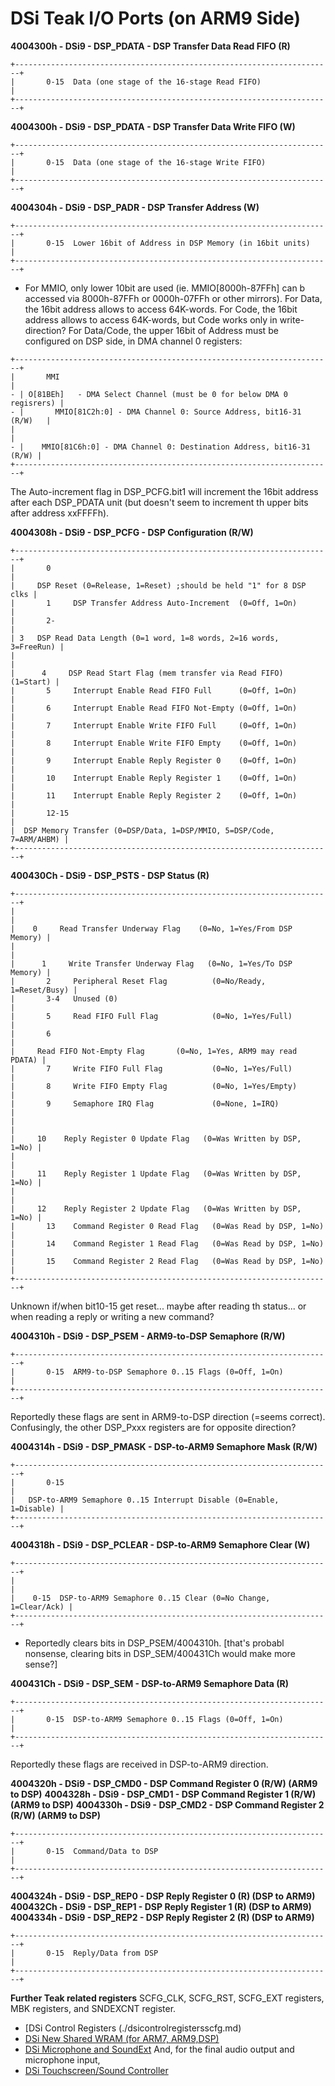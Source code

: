 # DSi Teak I/O Ports (on ARM9 Side)


**4004300h - DSi9 - DSP_PDATA - DSP Transfer Data Read FIFO (R)**

```
+-----------------------------------------------------------------------+
|       0-15  Data (one stage of the 16-stage Read FIFO)                |
+-----------------------------------------------------------------------+
```


**4004300h - DSi9 - DSP_PDATA - DSP Transfer Data Write FIFO (W)**

```
+-----------------------------------------------------------------------+
|       0-15  Data (one stage of the 16-stage Write FIFO)               |
+-----------------------------------------------------------------------+
```


**4004304h - DSi9 - DSP_PADR - DSP Transfer Address (W)**

```
+-----------------------------------------------------------------------+
|       0-15  Lower 16bit of Address in DSP Memory (in 16bit units)     |
+-----------------------------------------------------------------------+
```

- For MMIO, only lower 10bit are used (ie. MMIO\[8000h-87FFh\] can b
accessed via 8000h-87FFh or 0000h-07FFh or other mirrors).
For Data, the 16bit address allows to access 64K-words.
For Code, the 16bit address allows to access 64K-words, but Code works
only in write-direction?
For Data/Code, the upper 16bit of Address must be configured on DSP
side, in DMA channel 0 registers:

```
+-----------------------------------------------------------------------+
|       MMI                                                             |
- | O[81BEh]   - DMA Select Channel (must be 0 for below DMA 0 regisrers) |
- |       MMIO[81C2h:0] - DMA Channel 0: Source Address, bit16-31 (R/W)   |
|                                                                       |
- |    MMIO[81C6h:0] - DMA Channel 0: Destination Address, bit16-31 (R/W) |
+-----------------------------------------------------------------------+
```

The Auto-increment flag in DSP_PCFG.bit1 will increment the 16bit
address after each DSP_PDATA unit (but doesn\'t seem to increment th
upper bits after address xxFFFFh).

**4004308h - DSi9 - DSP_PCFG - DSP Configuration (R/W)**

```
+-----------------------------------------------------------------------+
|       0                                                               |
|     DSP Reset (0=Release, 1=Reset) ;should be held "1" for 8 DSP clks |
|       1     DSP Transfer Address Auto-Increment  (0=Off, 1=On)        |
|       2-                                                              |
| 3   DSP Read Data Length (0=1 word, 1=8 words, 2=16 words, 3=FreeRun) |
|                                                                       |
|      4     DSP Read Start Flag (mem transfer via Read FIFO) (1=Start) |
|       5     Interrupt Enable Read FIFO Full      (0=Off, 1=On)        |
|       6     Interrupt Enable Read FIFO Not-Empty (0=Off, 1=On)        |
|       7     Interrupt Enable Write FIFO Full     (0=Off, 1=On)        |
|       8     Interrupt Enable Write FIFO Empty    (0=Off, 1=On)        |
|       9     Interrupt Enable Reply Register 0    (0=Off, 1=On)        |
|       10    Interrupt Enable Reply Register 1    (0=Off, 1=On)        |
|       11    Interrupt Enable Reply Register 2    (0=Off, 1=On)        |
|       12-15                                                           |
|  DSP Memory Transfer (0=DSP/Data, 1=DSP/MMIO, 5=DSP/Code, 7=ARM/AHBM) |
+-----------------------------------------------------------------------+
```


**400430Ch - DSi9 - DSP_PSTS - DSP Status (R)**

```
+-----------------------------------------------------------------------+
|                                                                       |
|    0     Read Transfer Underway Flag    (0=No, 1=Yes/From DSP Memory) |
|                                                                       |
|      1     Write Transfer Underway Flag   (0=No, 1=Yes/To DSP Memory) |
|       2     Peripheral Reset Flag          (0=No/Ready, 1=Reset/Busy) |
|       3-4   Unused (0)                                                |
|       5     Read FIFO Full Flag            (0=No, 1=Yes/Full)         |
|       6                                                               |
|     Read FIFO Not-Empty Flag       (0=No, 1=Yes, ARM9 may read PDATA) |
|       7     Write FIFO Full Flag           (0=No, 1=Yes/Full)         |
|       8     Write FIFO Empty Flag          (0=No, 1=Yes/Empty)        |
|       9     Semaphore IRQ Flag             (0=None, 1=IRQ)            |
|                                                                       |
|     10    Reply Register 0 Update Flag   (0=Was Written by DSP, 1=No) |
|                                                                       |
|     11    Reply Register 1 Update Flag   (0=Was Written by DSP, 1=No) |
|                                                                       |
|     12    Reply Register 2 Update Flag   (0=Was Written by DSP, 1=No) |
|       13    Command Register 0 Read Flag   (0=Was Read by DSP, 1=No)  |
|       14    Command Register 1 Read Flag   (0=Was Read by DSP, 1=No)  |
|       15    Command Register 2 Read Flag   (0=Was Read by DSP, 1=No)  |
+-----------------------------------------------------------------------+
```

Unknown if/when bit10-15 get reset\... maybe after reading th
status\... or when reading a reply or writing a new command?

**4004310h - DSi9 - DSP_PSEM - ARM9-to-DSP Semaphore (R/W)**

```
+-----------------------------------------------------------------------+
|       0-15  ARM9-to-DSP Semaphore 0..15 Flags (0=Off, 1=On)           |
+-----------------------------------------------------------------------+
```

Reportedly these flags are sent in ARM9-to-DSP direction (=seems
correct).
Confusingly, the other DSP_Pxxx registers are for opposite direction?

**4004314h - DSi9 - DSP_PMASK - DSP-to-ARM9 Semaphore Mask (R/W)**

```
+-----------------------------------------------------------------------+
|       0-15                                                            |
|   DSP-to-ARM9 Semaphore 0..15 Interrupt Disable (0=Enable, 1=Disable) |
+-----------------------------------------------------------------------+
```


**4004318h - DSi9 - DSP_PCLEAR - DSP-to-ARM9 Semaphore Clear (W)**

```
+-----------------------------------------------------------------------+
|                                                                       |
|    0-15  DSP-to-ARM9 Semaphore 0..15 Clear (0=No Change, 1=Clear/Ack) |
+-----------------------------------------------------------------------+
```

- Reportedly clears bits in DSP_PSEM/4004310h. \[that\'s probabl
nonsense, clearing bits in DSP_SEM/400431Ch would make more sense?\]

**400431Ch - DSi9 - DSP_SEM - DSP-to-ARM9 Semaphore Data (R)**

```
+-----------------------------------------------------------------------+
|       0-15  DSP-to-ARM9 Semaphore 0..15 Flags (0=Off, 1=On)           |
+-----------------------------------------------------------------------+
```

Reportedly these flags are received in DSP-to-ARM9 direction.

**4004320h - DSi9 - DSP_CMD0 - DSP Command Register 0 (R/W) (ARM9 to
DSP)**
**4004328h - DSi9 - DSP_CMD1 - DSP Command Register 1 (R/W) (ARM9 to
DSP)**
**4004330h - DSi9 - DSP_CMD2 - DSP Command Register 2 (R/W) (ARM9 to
DSP)**

```
+-----------------------------------------------------------------------+
|       0-15  Command/Data to DSP                                       |
+-----------------------------------------------------------------------+
```


**4004324h - DSi9 - DSP_REP0 - DSP Reply Register 0 (R) (DSP to ARM9)**
**400432Ch - DSi9 - DSP_REP1 - DSP Reply Register 1 (R) (DSP to ARM9)**
**4004334h - DSi9 - DSP_REP2 - DSP Reply Register 2 (R) (DSP to ARM9)**

```
+-----------------------------------------------------------------------+
|       0-15  Reply/Data from DSP                                       |
+-----------------------------------------------------------------------+
```


**Further Teak related registers**
SCFG_CLK, SCFG_RST, SCFG_EXT registers, MBK registers, and SNDEXCNT
register.
- [DSi Control Registers (./dsicontrolregistersscfg.md)
- [DSi New Shared WRAM (for ARM7, ARM9,DSP)](./dsinewsharedwramforarm7arm9dsp.md)
- [DSi Microphone and SoundExt](./dsimicrophoneandsoundext.md)
And, for the final audio output and microphone input,
- [DSi Touchscreen/Sound Controller](./dsitouchscreensoundcontroller.md)



